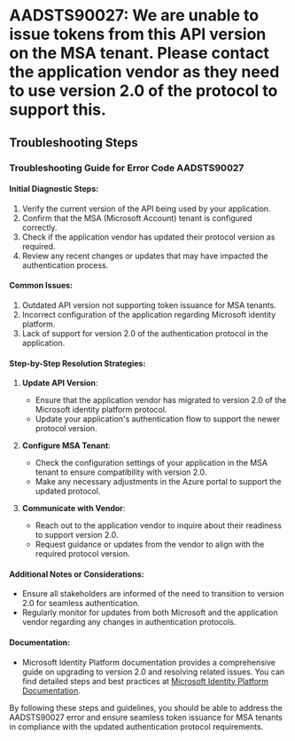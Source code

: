 # AADSTS90027: We are unable to issue tokens from this API version on the MSA tenant. Please contact the application vendor as they need to use version 2.0 of the protocol to support this.


## Troubleshooting Steps
### Troubleshooting Guide for Error Code AADSTS90027

#### Initial Diagnostic Steps:
1. Verify the current version of the API being used by your application.
2. Confirm that the MSA (Microsoft Account) tenant is configured correctly.
3. Check if the application vendor has updated their protocol version as required.
4. Review any recent changes or updates that may have impacted the authentication process.

#### Common Issues:
1. Outdated API version not supporting token issuance for MSA tenants.
2. Incorrect configuration of the application regarding Microsoft identity platform.
3. Lack of support for version 2.0 of the authentication protocol in the application.

#### Step-by-Step Resolution Strategies:
1. **Update API Version**:
   - Ensure that the application vendor has migrated to version 2.0 of the Microsoft identity platform protocol.
   - Update your application's authentication flow to support the newer protocol version.

2. **Configure MSA Tenant**:
   - Check the configuration settings of your application in the MSA tenant to ensure compatibility with version 2.0.
   - Make any necessary adjustments in the Azure portal to support the updated protocol.

3. **Communicate with Vendor**:
   - Reach out to the application vendor to inquire about their readiness to support version 2.0.
   - Request guidance or updates from the vendor to align with the required protocol version.

#### Additional Notes or Considerations:
- Ensure all stakeholders are informed of the need to transition to version 2.0 for seamless authentication.
- Regularly monitor for updates from both Microsoft and the application vendor regarding any changes in authentication protocols.

#### Documentation:
- Microsoft Identity Platform documentation provides a comprehensive guide on upgrading to version 2.0 and resolving related issues. You can find detailed steps and best practices at [Microsoft Identity Platform Documentation](https://docs.microsoft.com/en-us/azure/active-directory/develop/v2-overview).

By following these steps and guidelines, you should be able to address the AADSTS90027 error and ensure seamless token issuance for MSA tenants in compliance with the updated authentication protocol requirements.